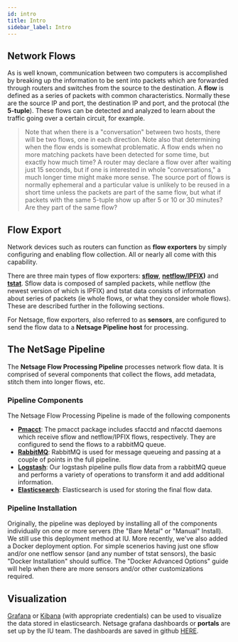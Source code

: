 ```yaml
---
id: intro
title: Intro
sidebar_label: Intro
---
```

## Network Flows

As is well known, communication between two computers is accomplished by breaking up the information to be sent into packets which are forwarded through routers and switches from the source to the destination. A **flow** is defined as a series of packets with common characteristics. Normally these are the source IP and port, the destination IP and port, and the protocal (the **5-tuple**). These flows can be detected and analyzed to learn about the traffic going over a certain circuit, for example. 

> Note that when there is a "conversation" between two hosts, there will be two flows, one in each direction. Note also that determining when the flow ends is somewhat problematic. A flow ends when no more matching packets have been detected for some time, but exactly how much time? A router may declare a flow over after waiting just 15 seconds, but if one is interested in whole "conversations," a much longer time might make more sense. The source port of flows is normally ephemeral and a particular value is unlikely to be reused in a short time unless the packets are part of the same flow, but what if packets with the same 5-tuple show up after 5 or 10 or 30 minutes? Are they part of the same flow? 

## Flow Export

Network devices such as routers can function as **flow exporters** by simply configuring and enabling flow collection. All or nearly all come with this capability. 

There are three main types of flow exporters: **[sflow](https://www.rfc-editor.org/info/rfc3176)**, **[netflow/IPFIX](https://www.cisco.com/c/en/us/products/collateral/ios-nx-os-software/ios-netflow/prod_white_paper0900aecd80406232.html))** and **[tstat](http://tstat.polito.it/)**. Sflow data is composed of sampled packets, while netflow (the newest version of which is IPFIX) and tstat data consists of information about series of packets (ie whole flows, or what they consider whole flows). These are described further in the following sections. 

For Netsage, flow exporters, also referred to as **sensors**, are configured to send the flow data to a **Netsage Pipeline host** for processing. 

## The NetSage Pipeline

The **Netsage Flow Processing Pipeline** processes network flow data. It is comprised of several components that collect the flows, add metadata, stitch them into longer flows, etc.

### Pipeline Components

The Netsage Flow Processing Pipeline is made of the following components

 - **[Pmacct](https://github.com/pmacct/pmacct)**: The pmacct package includes sfacctd and nfacctd daemons which receive sflow and netflow/IPFIX flows, respectively. They are configured to send the flows to a rabbitMQ queue.
 - **[RabbitMQ](https://www.rabbitmq.com/)**: RabbitMQ is used for message queueing and passing at a couple of points in the full pipeline.
 - **[Logstash](https://www.elastic.co/logstash)**: Our logstash pipeline pulls flow data from a rabbitMQ queue and performs a variety of operations to transform it and add additional information.  
 - **[Elasticsearch](https://www.elastic.co/what-is/elasticsearch)**: Elasticsearch is used for storing the final flow data. 

### Pipeline Installation

Originally, the pipeline was deployed by installing all of the components individually on one or more servers (the "Bare Metal" or "Manual" Install). We still use this deployment method at IU. More recently, we've also added a Docker deployment option. For simple scenerios having just one sflow and/or one netflow sensor (and any number of tstat sensors), the basic "Docker Installation" should suffice. The "Docker Advanced Options" guide will help when there are more sensors and/or other customizations required.

## Visualization

[Grafana](https://grafana.com/oss/grafana/) or [Kibana](https://www.elastic.co/kibana) (with appropriate credentials) can be used to visualize the data stored in elasticsearch.  Netsage grafana dashboards or **portals** are set up by the IU team.  The dashboards are saved in github [HERE](https://github.com/netsage-project/netsage-grafana-configs).


